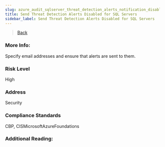 ```yaml
---
slug: azure_audit_sqlserver_threat_detection_alerts_notification_disabled
title: Send Threat Detection Alerts Disabled for SQL Servers
sidebar_label: Send Threat Detection Alerts Disabled for SQL Servers
---
```

> [Back](../../azuresqlaudit)

### More Info:
Specify email addresses and ensure that alerts are sent to them.

### Risk Level
High

### Address
Security

### Compliance Standards
CBP, CISMicrosoftAzureFoundations

### Additional Reading:
